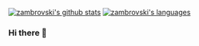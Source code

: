 [![zambrovski's github stats](https://github-readme-stats.vercel.app/api?username=zambrovski&title_color=ffffff&text_color=c9cacc&icon_color=2bbc8a&bg_color=1d1f21)](https://github.com/anuraghazra/github-readme-stats)
[![zambrovski's languages](https://github-readme-stats.vercel.app/api/top-langs/?username=zambrovski&hide=scala,javascript,css,html&title_color=ffffff&text_color=c9cacc&icon_color=2bbc8a&bg_color=1d1f21)](https://github.com/zambrovski/zambrovski)

### Hi there 👋

<!--
**zambrovski/zambrovski** is a ✨ _special_ ✨ repository because its `README.md` (this file) appears on your GitHub profile.

Here are some ideas to get you started:

- 🔭 I’m currently working on ...
- 🌱 I’m currently learning ...
- 👯 I’m looking to collaborate on ...
- 🤔 I’m looking for help with ...
- 💬 Ask me about ...
- 📫 How to reach me: ...
- 😄 Pronouns: ...
- ⚡ Fun fact: ...
-->